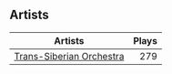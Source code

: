 ## Artists
Artists | Plays 
----- | -----: 
[Trans-Siberian Orchestra](/artists/trans-siberian-orchestra-58610) | 279

